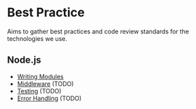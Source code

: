 # Best Practice
Aims to gather best practices and code review standards for the technologies we use.

## Node.js
 - [Writing Modules](./nodejs/writing_modules.md)
 - [Middleware](./nodejs/middleware.md) (TODO)
 - [Testing](./nodejs/testing.md) (TODO)
 - [Error Handling](./nodejs/error_handling.md) (TODO)

